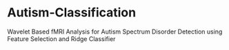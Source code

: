 # Autism-Classification
Wavelet Based fMRI Analysis for Autism Spectrum Disorder Detection using Feature Selection and Ridge Classifier
